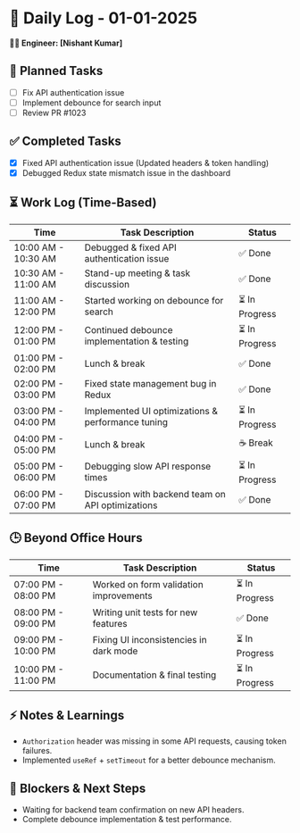 # 📅 Daily Log - 01-01-2025

**👨‍💻 Engineer: [Nishant Kumar]**

## 📌 Planned Tasks

- [ ] Fix API authentication issue
- [ ] Implement debounce for search input
- [ ] Review PR #1023

## ✅ Completed Tasks

- [x] Fixed API authentication issue (Updated headers & token handling)
- [x] Debugged Redux state mismatch issue in the dashboard

## ⏳ Work Log (Time-Based)

| Time                | Task Description                                  | Status         |
| ------------------- | ------------------------------------------------- | -------------- |
| 10:00 AM - 10:30 AM | Debugged & fixed API authentication issue         | ✅ Done        |
| 10:30 AM - 11:00 AM | Stand-up meeting & task discussion                | ✅ Done        |
| 11:00 AM - 12:00 PM | Started working on debounce for search            | ⏳ In Progress |
| 12:00 PM - 01:00 PM | Continued debounce implementation & testing       | ⏳ In Progress |
| 01:00 PM - 02:00 PM | Lunch & break                                     | ✅ Done        |
| 02:00 PM - 03:00 PM | Fixed state management bug in Redux               | ✅ Done        |
| 03:00 PM - 04:00 PM | Implemented UI optimizations & performance tuning | ⏳ In Progress |
| 04:00 PM - 05:00 PM | Lunch & break                                     | ☕ Break       |
| 05:00 PM - 06:00 PM | Debugging slow API response times                 | ⏳ In Progress |
| 06:00 PM - 07:00 PM | Discussion with backend team on API optimizations | ✅ Done        |

## 🕒 Beyond Office Hours

| Time                | Task Description                       | Status         |
| ------------------- | -------------------------------------- | -------------- |
| 07:00 PM - 08:00 PM | Worked on form validation improvements | ⏳ In Progress |
| 08:00 PM - 09:00 PM | Writing unit tests for new features    | ✅ Done        |
| 09:00 PM - 10:00 PM | Fixing UI inconsistencies in dark mode | ⏳ In Progress |
| 10:00 PM - 11:00 PM | Documentation & final testing          | ⏳ In Progress |

## ⚡ Notes & Learnings

- `Authorization` header was missing in some API requests, causing token failures.
- Implemented `useRef` + `setTimeout` for a better debounce mechanism.

## 🔄 Blockers & Next Steps

- Waiting for backend team confirmation on new API headers.
- Complete debounce implementation & test performance.
